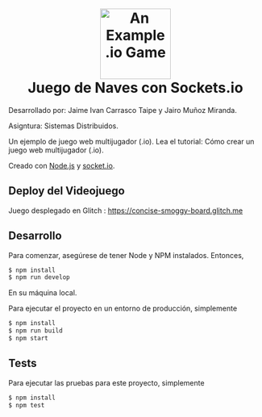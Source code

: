 <h1 align="center">
    <img alt="An Example .io Game" title="An Example .io Game" src="https://github.com/vzhou842/example-.io-game/blob/master/public/assets/icon.svg" width="140"> <br />
    Juego de Naves con Sockets.io
</h1>

Desarrollado por: Jaime Ivan Carrasco Taipe y Jairo Muñoz Miranda.

Asigntura: Sistemas Distribuidos.

Un ejemplo de juego web multijugador (.io). Lea el tutorial: Cómo crear un juego web multijugador (.io).

Creado con [Node.js](https://nodejs.org/) y [socket.io](https://socket.io/).

## Deploy del Videojuego

Juego desplegado en Glitch :
https://concise-smoggy-board.glitch.me


## Desarrollo

Para comenzar, asegúrese de tener Node y NPM instalados. Entonces,

```bash
$ npm install
$ npm run develop
```

En su máquina local.

Para ejecutar el proyecto en un entorno de producción, simplemente

```bash
$ npm install
$ npm run build
$ npm start
```

## Tests

Para ejecutar las pruebas para este proyecto, simplemente


```bash
$ npm install
$ npm test
```
